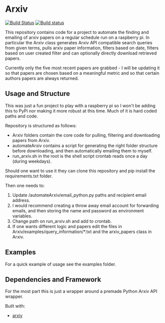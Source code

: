 # Arxiv
[![Build Status](https://travis-ci.com/GarrettWilliams/Arxiv.svg?token=B2hCyDjpt2bTTR7kwpVL&branch=master)](https://travis-ci.com/GarrettWilliams/Arxiv) [![Build status](https://ci.appveyor.com/api/projects/status/no3hnrib1gnq3cbx?svg=true)](https://ci.appveyor.com/project/GarrettWilliams/arxiv)


This repository contains code for a project to automate the finding and emailing of arxiv papers on a regular schedule run on a raspberry pi. In particular the Arxiv class generates Arxiv API compatible search queries from given terms, pulls arxiv paper information, filters based on date, filters based on user created filter and can optionally directly download retrieved papers. 

Currently only the five most recent papers are grabbed - I will be updating it so that papers are chosen based on a meaningful metric and so that certain authors papers are always returned. 

## Usage and Structure
This was just a fun project to play with a raspberry pi so I won't be adding this to PyPi nor making it more robust at this time. Much of it is hard coded paths and code. 

Repository is structured as follows:
* Arxiv folders contain the core code for pulling, filtering and downloading papers from Arxiv. 
* automateArxiv contains a script for generating the right folder structure before downloading, and then automatically emailing them to myself. 
* run_arxiv.sh in the root is the shell script crontab reads once a day (during weekdays). 

Should one want to use it they can clone this repository and pip install the requirements.txt folder.

Then one needs to:
<ol>
  <li> Update /automateArxiv/email_python.py paths and recipient email address. </li>
  <li> I would recommend creating a throw away email account for forwarding emails, and then storing the name and password as environment variables.</li>
  <li> Change path on run_arxiv.sh and add to crontab.</li>
  <li> If one wants different logic and papers edit the files in Arxiv/examples/query_information/*.txt and the arxiv_papers class in Arxiv.</li>
</ol>

## Examples
For a quick example of usage see the examples folder. 

## Dependencies and Framework
For the most part this is just a wrapper around a premade Python Arxiv API wrapper.

Built with:
* [arxiv](https://github.com/lukasschwab/arxiv.py)
